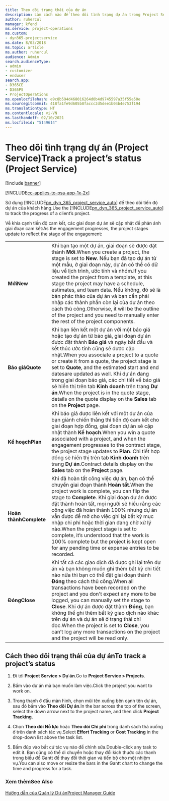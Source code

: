 ```yaml
---
title: Theo dõi trạng thái của dự án
description: Làm cách nào để theo dõi tình trạng dự án trong Project Service
author: ruhercul
manager: kfend
ms.service: project-operations
ms.custom:
- dyn365-projectservice
ms.date: 8/03/2018
ms.topic: article
ms.author: ruhercul
audience: Admin
search.audienceType:
- admin
- customizer
- enduser
search.app:
- D365CE
- D365PS
- ProjectOperations
ms.openlocfilehash: e9c8b594d468016264d0b4d9745597a35f55e50e
ms.sourcegitcommit: 418fa1fe9d605b8faccc2d5dee1b04b4e753f194
ms.translationtype: HT
ms.contentlocale: vi-VN
ms.lasthandoff: 02/10/2021
ms.locfileid: "5149614"
---
```

# <a name="track-a-projects-status-project-service"></a><span data-ttu-id="74242-103">Theo dõi tình trạng dự án (Project Service)</span><span class="sxs-lookup"><span data-stu-id="74242-103">Track a project’s status (Project Service)</span></span>

[!include [banner](../includes/psa-now-project-operations.md)]

[!INCLUDE[cc-applies-to-psa-app-1x-2x](../includes/cc-applies-to-psa-app-1x-2x.md)]

<span data-ttu-id="74242-104">Sử dụng [!INCLUDE[pn_dyn_365_project_service_auto](../includes/pn-dyn-365-project-service-auto.md)] để theo dõi tiến độ dự án của khách hàng.</span><span class="sxs-lookup"><span data-stu-id="74242-104">Use the [!INCLUDE[pn_dyn_365_project_service_auto](../includes/pn-dyn-365-project-service-auto.md)] to track the progress of a client’s project.</span></span>  

<span data-ttu-id="74242-105">Về khía cạnh tiến độ cam kết, các giai đoạn dự án sẽ cập nhật để phản ánh giai đoạn cam kết:</span><span class="sxs-lookup"><span data-stu-id="74242-105">As the engagement progresses, the project stages update to reflect the stage of the engagement:</span></span>  


|              |                                                                                                                                                                                                                                                                                                  |
|--------------|--------------------------------------------------------------------------------------------------------------------------------------------------------------------------------------------------------------------------------------------------------------------------------------------------|
|   <span data-ttu-id="74242-106">**Mới**</span><span class="sxs-lookup"><span data-stu-id="74242-106">**New**</span></span>    | <span data-ttu-id="74242-107">Khi bạn tạo một dự án, giai đoạn sẽ được đặt thành **Mới**.</span><span class="sxs-lookup"><span data-stu-id="74242-107">When you create a project, the stage is set to **New**.</span></span> <span data-ttu-id="74242-108">Nếu bạn đã tạo dự án từ một mẫu, ở giai đoạn này, dự án có thể có dữ liệu về lịch trình, ước tính và nhóm.</span><span class="sxs-lookup"><span data-stu-id="74242-108">If you created the project from a template, at this stage the project may have a schedule, estimates, and team data.</span></span> <span data-ttu-id="74242-109">Nếu không, đó sẽ là bản phác thảo của dự án và bạn cần phải nhập các thành phần còn lại của dự án theo cách thủ công.</span><span class="sxs-lookup"><span data-stu-id="74242-109">Otherwise, it will be the outline of the project and you need to manually enter the rest of the project components.</span></span> |
|  <span data-ttu-id="74242-110">**Báo giá**</span><span class="sxs-lookup"><span data-stu-id="74242-110">**Quote**</span></span>   |      <span data-ttu-id="74242-111">Khi bạn liên kết một dự án với một báo giá hoặc tạo dự án từ báo giá, giai đoạn dự án được đặt thành **Báo giá** và ngày bắt đầu và kết thúc ước tính cũng sẽ được cập nhật.</span><span class="sxs-lookup"><span data-stu-id="74242-111">When you associate a project to a quote or create it from a quote, the project stage is set to **Quote**, and the estimated start and end datesare updated as well.</span></span> <span data-ttu-id="74242-112">Khi dự án đang trong giai đoạn báo giá, các chi tiết về báo giá sẽ hiển thị trên tab **Kinh doanh** trên trang **Dự án**.</span><span class="sxs-lookup"><span data-stu-id="74242-112">When the project is in the quote stage, details on the quote display on the **Sales** tab on the **Project** page.</span></span>      |
|   <span data-ttu-id="74242-113">**Kế hoạch**</span><span class="sxs-lookup"><span data-stu-id="74242-113">**Plan**</span></span>   |                                     <span data-ttu-id="74242-114">Khi báo giá được liên kết với một dự án của bạn giành chiến thắng thì tiến độ cam kết cho giai đoạn hợp đồng, giai đoạn dự án sẽ cập nhật thành **Kế hoạch**.</span><span class="sxs-lookup"><span data-stu-id="74242-114">When you win a quote associated with a project, and when the engagement progresses to the contract stage, the project stage updates to **Plan**.</span></span> <span data-ttu-id="74242-115">Chi tiết hợp đồng sẽ hiển thị trên tab **Kinh doanh** trên trang **Dự án**.</span><span class="sxs-lookup"><span data-stu-id="74242-115">Contract details display on the **Sales** tab on the **Project** page.</span></span>                                      |
| <span data-ttu-id="74242-116">**Hoàn thành**</span><span class="sxs-lookup"><span data-stu-id="74242-116">**Complete**</span></span> |                    <span data-ttu-id="74242-117">Khi đã hoàn tất công việc dự án, bạn có thể chuyển giai đoạn thành **Hoàn tất**.</span><span class="sxs-lookup"><span data-stu-id="74242-117">When the project work is complete, you can flip the stage to **Complete**.</span></span> <span data-ttu-id="74242-118">Khi giai đoạn dự án được đặt thành hoàn tất, mọi người sẽ hiểu rằng các công việc đã hoàn thành 100% nhưng dự án vẫn được để mở cho việc ghi lại bất kỳ mục nhập chi phí hoặc thời gian đang chờ xử lý nào.</span><span class="sxs-lookup"><span data-stu-id="74242-118">When the project stage is set to complete, it’s understood that the work is 100% complete but the project is kept open for any pending time or expense entries to be recorded.</span></span>                     |
|  <span data-ttu-id="74242-119">**Đóng**</span><span class="sxs-lookup"><span data-stu-id="74242-119">**Close**</span></span>   |           <span data-ttu-id="74242-120">Khi tất cả các giao dịch đã được ghi lại trên dự án và bạn không muốn ghi thêm bất kỳ chi tiết nào nữa thì bạn có thể đặt giai đoạn thành **Đóng** theo cách thủ công.</span><span class="sxs-lookup"><span data-stu-id="74242-120">When all transactions have been recorded on the project and you don't expect any more to be logged, you can manually set the stage to **Close**.</span></span> <span data-ttu-id="74242-121">Khi dự án được đặt thành **Đóng**, bạn không thể ghi thêm bất kỳ giao dịch nào khác trên dự án và dự án sẽ ở trạng thái chỉ đọc.</span><span class="sxs-lookup"><span data-stu-id="74242-121">When the project is set to **Close**, you can’t log any more transactions on the project and the project will be read only.</span></span>           |

## <a name="to-track-a-projects-status"></a><span data-ttu-id="74242-122">Cách theo dõi trạng thái của dự án</span><span class="sxs-lookup"><span data-stu-id="74242-122">To track a project’s status</span></span>  

1.  <span data-ttu-id="74242-123">Đi tới **Project Service > Dự án**.</span><span class="sxs-lookup"><span data-stu-id="74242-123">Go to **Project Service > Projects**.</span></span>  

2.  <span data-ttu-id="74242-124">Bấm vào dự án mà bạn muốn làm việc.</span><span class="sxs-lookup"><span data-stu-id="74242-124">Click the project you want to work on.</span></span>  

3.  <span data-ttu-id="74242-125">Trong thanh ở đầu màn hình, chọn mũi tên xuống bên cạnh tên dự án, sau đó bấm vào **Theo dõi Dự án**.</span><span class="sxs-lookup"><span data-stu-id="74242-125">In the bar across the top of the screen, select the down arrow next to the project name, and then click **Project Tracking**.</span></span>  

4.  <span data-ttu-id="74242-126">Chọn **Theo dõi Nỗ lực** hoặc **Theo dõi Chi phí** trong danh sách thả xuống ở trên danh sách tác vụ.</span><span class="sxs-lookup"><span data-stu-id="74242-126">Select **Effort Tracking** or **Cost Tracking** in the drop-down list above the task list.</span></span>  

5.  <span data-ttu-id="74242-127">Bấm đúp vào bất cứ tác vụ nào để chỉnh sửa.</span><span class="sxs-lookup"><span data-stu-id="74242-127">Double-click any task to edit it.</span></span> <span data-ttu-id="74242-128">Bạn cũng có thể di chuyển hoặc thay đổi kích thước các thanh trong biểu đồ Gantt để thay đổi thời gian và tiến bộ cho một nhiệm vụ.</span><span class="sxs-lookup"><span data-stu-id="74242-128">You can also move or resize the bars in the Gantt chart to change the time and progress for a task.</span></span>  

### <a name="see-also"></a><span data-ttu-id="74242-129">Xem thêm</span><span class="sxs-lookup"><span data-stu-id="74242-129">See Also</span></span>  
 [<span data-ttu-id="74242-130">Hướng dẫn của Quản lý Dự án</span><span class="sxs-lookup"><span data-stu-id="74242-130">Project Manager Guide</span></span>](../psa/project-manager-guide.md)
